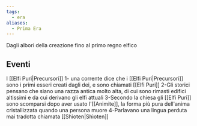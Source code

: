 ```yaml
---
tags:
  - era
aliases:
  - Prima Era
---
```

Dagli albori della creazione fino al primo regno elfico

## Eventi
I [[Elfi Puri|Precursori]]
1- una corrente dice che i [[Elfi Puri|Precursori]] sono i primi esseri creati dagli dei, e sono chiamati [[Elfi Puri]]
2-Gli storici pensano che siano una razza antica molto alta, di cui sono rimasti edifici altissimi e da cui derivano gli elfi attuali
3-Secondo la chiesa gli [[Elfi Puri]] sono scomparsi dopo aver usato l'[[Animite]], la forma più pura dell'anima cristallizzata quando una persona muore
4-Parlavano una lingua perduta mai tradotta chiamata [[Shìoten|Shìoten]]